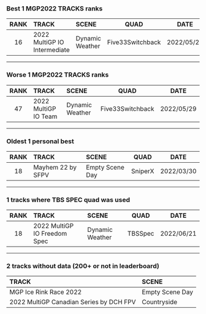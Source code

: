 ### Best 1 MGP2022 TRACKS ranks
|RANK|TRACK|SCENE|QUAD|DATE|
|:---:|:---|:---|:---:|:---:|
|16|2022 MultiGP IO Intermediate|Dynamic Weather|Five33Switchback|2022/05/27|
---
### Worse 1 MGP2022 TRACKS ranks
|RANK|TRACK|SCENE|QUAD|DATE|
|:---:|:---|:---|:---:|:---:|
|47|2022 MultiGP IO Team|Dynamic Weather|Five33Switchback|2022/05/29|
---
### Oldest 1 personal best
|RANK|TRACK|SCENE|QUAD|DATE|
|:---:|:---|:---|:---:|:---:|
|18|Mayhem 22 by SFPV|Empty Scene Day|SniperX|2022/03/30|
---
### 1 tracks where TBS SPEC quad was used
|RANK|TRACK|SCENE|QUAD|DATE|
|:---:|:---|:---|:---:|:---:|
|18|2022 MultiGP IO Freedom Spec|Dynamic Weather|TBSSpec|2022/06/21|
---
### 2 tracks without data (200+ or not in leaderboard)
|TRACK|SCENE|
|:---|:---|
|MGP Ice Rink Race 2022|Empty Scene Day|
|2022 MultiGP Canadian Series by DCH FPV|Countryside|
